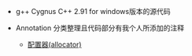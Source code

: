 * g++  Cygnus C++ 2.91 for windows版本的源代码

* Annotation 分类整理且代码部分有我个人所添加的注释
    - [配置器(allocator)](Annotation/allocator)